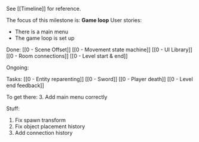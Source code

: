 See [[Timeline]] for reference. 

The focus of this milestone is: **Game loop**
User stories: 
- There is a main menu
- The game loop is set up

Done:
[[0 - Scene Offset]]
[[0 - Movement state machine]]
[[0 - UI Library]]
[[0 - Room connections]]
[[0 - Level start & end]]

Ongoing: 

Tasks:
[[0 - Entity reparenting]]
[[0 - Sword]]
[[0 - Player death]]
[[0 - Level end feedback]]

To get there: 
3. Add main menu correctly

Stuff:
1. Fix spawn transform
2. Fix object placement history 
3. Add connection history